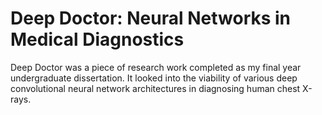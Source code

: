 # Deep Doctor: Neural Networks in Medical Diagnostics

Deep Doctor was a piece of research work completed as my final year undergraduate dissertation. It looked into the viability of various deep convolutional neural network architectures in diagnosing human chest X-rays.
